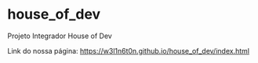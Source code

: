# house_of_dev
Projeto Integrador House of Dev

Link do nossa página:
https://w3l1n6t0n.github.io/house_of_dev/index.html
